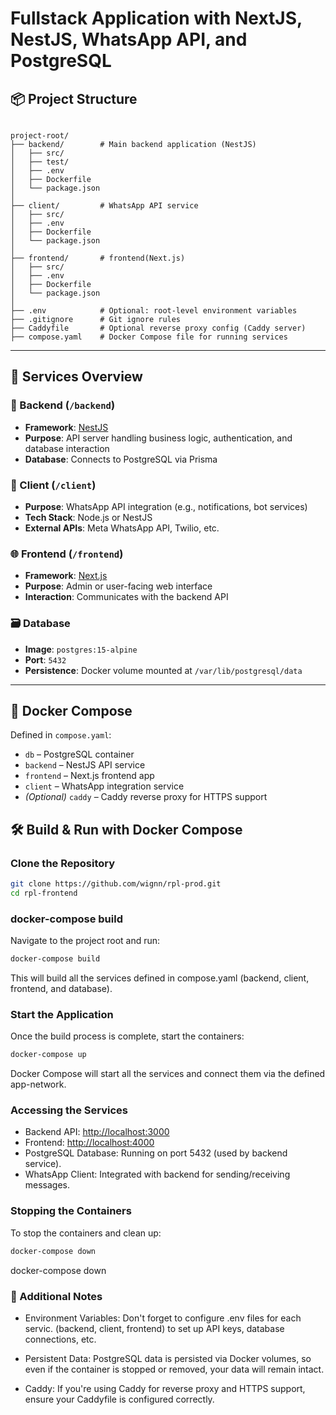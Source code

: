 # Fullstack Application with NextJS, NestJS, WhatsApp API, and PostgreSQL

## 📦 Project Structure

```

project-root/
├── backend/        # Main backend application (NestJS)
│   ├── src/
│   ├── test/
│   ├── .env
│   ├── Dockerfile
│   └── package.json
│
├── client/         # WhatsApp API service
│   ├── src/
│   ├── .env
│   ├── Dockerfile
│   └── package.json
│
├── frontend/       # frontend(Next.js)
│   ├── src/
│   ├── .env
│   ├── Dockerfile
│   └── package.json
│
├── .env            # Optional: root-level environment variables
├── .gitignore      # Git ignore rules
├── Caddyfile       # Optional reverse proxy config (Caddy server)
├── compose.yaml    # Docker Compose file for running services
```

---


## 🚀 Services Overview

### 🔧 Backend (`/backend`)

- **Framework**: [NestJS](https://nestjs.com/)
- **Purpose**: API server handling business logic, authentication, and database interaction
- **Database**: Connects to PostgreSQL via Prisma

### 💬 Client (`/client`)

- **Purpose**: WhatsApp API integration (e.g., notifications, bot services)
- **Tech Stack**: Node.js or NestJS
- **External APIs**: Meta WhatsApp API, Twilio, etc.

### 🌐 Frontend (`/frontend`)

- **Framework**: [Next.js](https://nextjs.org/)
- **Purpose**: Admin or user-facing web interface
- **Interaction**: Communicates with the backend API

### 🗃️ Database

- **Image**: `postgres:15-alpine`
- **Port**: `5432`
- **Persistence**: Docker volume mounted at `/var/lib/postgresql/data`

---

## 🐳 Docker Compose

Defined in `compose.yaml`:

- `db` – PostgreSQL container
- `backend` – NestJS API service
- `frontend` – Next.js frontend app
- `client` – WhatsApp integration service
- *(Optional)* `caddy` – Caddy reverse proxy for HTTPS support

## 🛠️ Build & Run with Docker Compose

### Clone the Repository

```bash
git clone https://github.com/wignn/rpl-prod.git
cd rpl-frontend
```

### docker-compose build

Navigate to the project root and run:

```bash
docker-compose build
```

This will build all the services defined in compose.yaml (backend, client, frontend, and database).

### Start the Application

Once the build process is complete, start the containers:

```bash
docker-compose up
```

Docker Compose will start all the services and connect them via the defined app-network.

### Accessing the Services

- Backend API: <http://localhost:3000>
- Frontend: <http://localhost:4000>
- PostgreSQL Database: Running on port 5432 (used by backend service).
- WhatsApp Client: Integrated with backend for sending/receiving messages.

### Stopping the Containers

To stop the containers and clean up:

```bash
docker-compose down
```

docker-compose down

### 📝 Additional Notes

- Environment Variables: Don't forget to configure .env files for each servic. (backend, client, frontend) to set up API keys, database connections, etc.

- Persistent Data: PostgreSQL data is persisted via Docker volumes, so even if the container is stopped or removed, your data will remain intact.

- Caddy: If you're using Caddy for reverse proxy and HTTPS support, ensure your Caddyfile is configured correctly.
